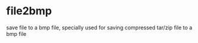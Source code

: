 file2bmp
========

save file to a bmp file, specially used for saving compressed tar/zip file to a bmp file